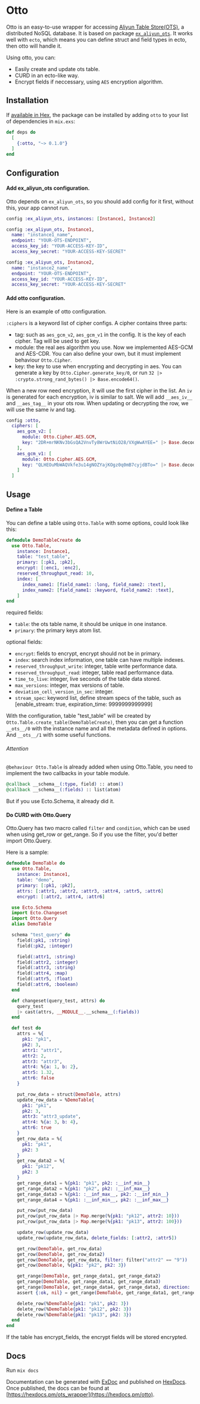 # Otto

Otto is an easy-to-use wrapper for accessing [Aliyun Table Store(OTS)](https://www.aliyun.com/product/ots), a distributed NoSQL database. It is based on package [`ex_aliyun_ots`](https://github.com/xinz/ex_aliyun_ots). It works well with `ecto`, which means you can define struct and field types in ecto, then otto will handle it.

Using otto, you can:
* Easily create and update ots table.
* CURD in an ecto-like way.
* Encrypt fields if neccessary, using `AES` encryption algorithm.

## Installation

If [available in Hex](https://hex.pm/docs/publish), the package can be installed
by adding `otto` to your list of dependencies in `mix.exs`:

```elixir
def deps do
  [
    {:otto, "~> 0.1.0"}
  ]
end
```

## Configuration

#### Add ex_aliyun_ots configuration.

Otto depends on `ex_aliyun_ots`, so you should add config for it first, without this, your app cannot run.
```elixir
config :ex_aliyun_ots, instances: [Instance1, Instance2]

config :ex_aliyun_ots, Instance1,
  name: "instance1_name",
  endpoint: "YOUR-OTS-ENDPOINT",
  access_key_id: "YOUR-ACCESS-KEY-ID",
  access_key_secret: "YOUR-ACCESS-KEY-SECRET"

config :ex_aliyun_ots, Instance2,
  name: "instance2_name",
  endpoint: "YOUR-OTS-ENDPOINT",
  access_key_id: "YOUR-ACCESS-KEY-ID",
  access_key_secret: "YOUR-ACCESS-KEY-SECRET"
```
#### Add otto configuration.

Here is an example of otto configuration.

`:ciphers` is a keyword list of cipher configs. A cipher contains three parts:
* tag: such as `aes_gcm_v2`, `aes_gcm_v1` in the config. It is the key of each cipher. Tag will be used to get key.
* module: the real aes algorithm you use. Now we implemented AES-GCM and AES-CDR. You can also define your own, but it must implement behaviour `Otto.Cipher`.
* key: the key to use when encrypting and decrypting in aes. You can generate a key by `Otto.Cipher.generate_key/0`, or run `32 |> :crypto.strong_rand_bytes() |> Base.encode64()`.

When a new row need encryption, it will use the first cipher in the list. An `iv` is generated for each encryption, iv is similar to salt. We will add `__aes_iv__` and `__aes_tag__` in your ots row. When updating or decrypting the row, we will use the same iv and tag.

```elixir
config :otto,
  ciphers: [
    aes_gcm_v2: [
      module: Otto.Cipher.AES.GCM,
      key: "2DR+mrNKNv3bGsQA2VnvTy8WrUwtNiO28/VXgWwAYEE=" |> Base.decode64!()
    ],
    aes_gcm_v1: [
      module: Otto.Cipher.AES.GCM,
      key: "QLHEOuMbWAQVkfe3u14gNOZYajKOgz0q0mB7cyjdBTo=" |> Base.decode64!()
    ]
  ]
```

## Usage

#### Define a Table
You can define a table using `Otto.Table` with some options, could look like this:
```elixir
defmodule DemoTableCreate do
  use Otto.Table,
    instance: Instance1,
    table: "test_table",
    primary: [:pk1, :pk2],
    encrypt: [:enc1, :enc2],
    reserved_throughput_read: 10,
    index: [
      index_name1: [field_name1: :long, field_name2: :text],
      index_name2: [field_name1: :keyword, field_name2: :text],
    ]
end
```
required fields:
* `table`: the ots table name, it should be unique in one instance.
* `primary`: the primary keys atom list.

optional fields:
* `encrypt`: fields to encrypt, encrypt should not be in primary.
* `index`: search index information, one table can have multiple indexes.
* `reserved_throughput_write`: integer, table write performance data.
* `reserved_throughput_read`: integer, table read performance data.
* `time_to_live`: integer, live seconds of the table data stored.
* `max_versions`: integer, max versions of table.
* `deviation_cell_version_in_sec`: integer.
* `stream_spec`: keyword list, define stream specs of the table, such as [enable_stream: true, expiration_time: 9999999999999]

With the configuration, table "test_table" will be created by `Otto.Table.create_table(DemoTableCreate)`, then you can get a function `__ots__/0` with the instance name and all the metadata defined in options. And `__ots__/1` with some useful functions.

###### Attention
`@behaviour Otto.Table` is already added when using Otto.Table, you need to implement the two callbacks in your table module.
```elixir
@callback __schema__(:type, field) :: atom()
@callback __schema__(:fields) :: list(atom)
```
But if you use Ecto.Schema, it already did it.

#### Do CURD with Otto.Query
Otto.Query has two macro called `filter` and `condition`, which can be used when using get_row or get_range. So if you use the filter, you'd better import Otto.Query.

Here is a sample:
```elixir
defmodule DemoTable do
  use Otto.Table,
    instance: Instance1,
    table: "demo",
    primary: [:pk1, :pk2],
    attrs: [:attr1, :attr2, :attr3, :attr4, :attr5, :attr6]
    encrypt: [:attr2, :attr4, :attr6]

  use Ecto.Schema
  import Ecto.Changeset
  import Otto.Query
  alias DemoTable

  schema "test_query" do
    field(:pk1, :string)
    field(:pk2, :integer)

    field(:attr1, :string)
    field(:attr2, :integer)
    field(:attr3, :string)
    field(:attr4, :map)
    field(:attr5, :float)
    field(:attr6, :boolean)
  end

  def changeset(query_test, attrs) do
    query_test
    |> cast(attrs, __MODULE__.__schema__(:fields))
  end

  def test do
    attrs = %{
      pk1: "pk1",
      pk2: 3,
      attr1: "attr1",
      attr2: 2,
      attr3: "attr3",
      attr4: %{a: 1, b: 2},
      attr5: 1.32,
      attr6: false
    }

    put_row_data = struct(DemoTable, attrs)
    update_row_data = %DemoTable{
      pk1: "pk1",
      pk2: 3,
      attr3: "attr3_update",
      attr4: %{a: 3, b: 4},
      attr6: true
    }
    get_row_data = %{
      pk1: "pk1",
      pk2: 3
    }
    get_row_data2 = %{
      pk1: "pk12",
      pk2: 3
    }
    get_range_data1 = %{pk1: "pk1", pk2: :__inf_min__}
    get_range_data2 = %{pk1: "pk2", pk2: :__inf_max__}
    get_range_data3 = %{pk1: :__inf_max__, pk2: :__inf_min__}
    get_range_data4 = %{pk1: :__inf_min__, pk2: :__inf_max__}

    put_row(put_row_data)
    put_row(put_row_data |> Map.merge(%{pk1: "pk12", attr2: 10}))
    put_row(put_row_data |> Map.merge(%{pk1: "pk13", attr2: 100}))

    update_row(update_row_data)
    update_row(update_row_data, delete_fields: [:attr2, :attr5])

    get_row(DemoTable, get_row_data)
    get_row(DemoTable, get_row_data2)
    get_row(DemoTable, get_row_data, filter: filter("attr2" == "9"))
    get_row(DemoTable, %{pk1: "pk2", pk2: 3})

    get_range(DemoTable, get_range_data1, get_range_data2)
    get_range(DemoTable, get_range_data1, get_range_data3)
    get_range(DemoTable, get_range_data4, get_range_data3, direction: :forward, limit: 1)
    assert {:ok, nil} = get_range(DemoTable, get_range_data1, get_range_data4, direction: :backward)

    delete_row(%DemoTable{pk1: "pk1", pk2: 3})
    delete_row(%DemoTable{pk1: "pk12", pk2: 3})
    delete_row(%DemoTable{pk1: "pk13", pk2: 3})
  end
end
```
If the table has encrypt_fields, the encrypt fields will be stored encrypted.

## Docs
Run `mix docs`

Documentation can be generated with [ExDoc](https://github.com/elixir-lang/ex_doc)
and published on [HexDocs](https://hexdocs.pm). Once published, the docs can
be found at [https://hexdocs.pm/ots_wrapper](https://hexdocs.pm/otto).
